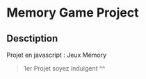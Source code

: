 # Memory Game Project

## Desctiption

Projet en javascript : Jeux Mémory

> 1er Projet soyez indulgent ^^
